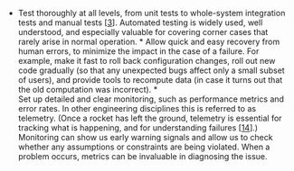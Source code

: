 *  Test thoroughly at all levels, from unit tests to whole-system integration tests and manual tests
[[3](ch01.html#Yuan2014va)].
Automated testing is widely used, well understood, and especially valuable for covering corner
cases that rarely arise in normal operation. *  Allow quick and easy recovery from human errors, to minimize the impact in the case of a failure.
For example, make it fast to roll back configuration changes, roll out new code gradually (so that
any unexpected bugs affect only a small subset of users), and provide tools to recompute data (in
case it turns out that the old computation was incorrect). *  
Set up detailed and clear monitoring, such as performance metrics and error rates.
In other engineering disciplines this is referred to as telemetry. (Once a rocket has left the
ground, telemetry is essential for tracking what is happening, and for understanding failures
[[14](ch01.html#Marz2013wq)].)
Monitoring can show us early warning signals and allow us to check whether any assumptions or
constraints are being violated. When a problem occurs, metrics can be invaluable in diagnosing the
issue.